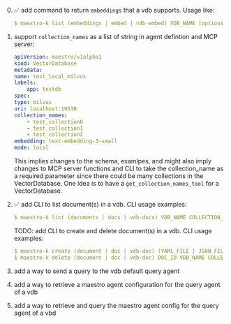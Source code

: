 0. ✅ add command to return `embeddings` that a vdb supports. Usage like:
    ```yaml
    $ maestro-k list (embeddings | embed | vdb-embed) VDB_NAME [options]
    ```

1. support `collection_names` as a list of string in agent defintion and MCP server:
    ```yaml
    apiVersion: maestro/v1alpha1
    kind: VectorDatabase
    metadata:
    name: test_local_milvus
    labels:
        app: testdb
    spec:
    type: milvus
    uri: localhost:19530
    collection_names: 
        - test_collection0
        - test_collection1
        - test_collection2
    embedding: text-embedding-3-small
    mode: local
    ```
    This implies changes to the schema, examlpes, and might also imply changes to MCP server functions and CLI to take the collection_name as a required parameter since there could be many collections in the VectorDatabase. One idea is to have a `get_collection_names_tool` for a VectorDatabase. 

1. ✅ add CLI to list document(s) in a vdb. CLI usage examples:
    ```yaml
    $ maestro-k list (documents | docs | vdb-docs) VDB_NAME COLLECTION_NAME [options]
    ```
   TODO: add CLI to create and delete document(s) in a vdb. CLI usage examples:
    ```yaml
    $ maestro-k create (document | doc | vdb-doc) (YAML_FILE | JSON_FILE) VDB_NAME COLLECTION_NAME [options]
    $ maestro-k delete (document | doc | vdb-doc) DOC_ID VDB_NAME COLLECTION_NAME [options]
    ```

2. add a way to send a query to the vdb default query agent

3. add a way to retrieve a maestro agent configuration for the query agent of a vdb

4. add a way to retrieve and query the maestro agent config for the query agent of a vbd